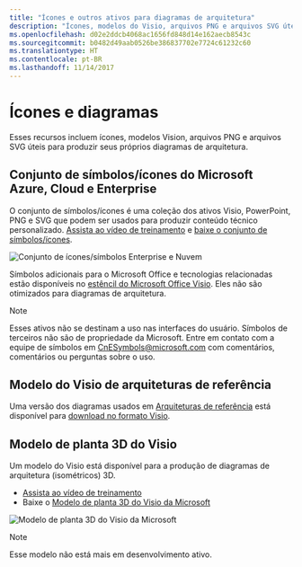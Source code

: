 ```yaml
---
title: "Ícones e outros ativos para diagramas de arquitetura"
description: "Ícones, modelos do Visio, arquivos PNG e arquivos SVG úteis para a produção dos seus próprios diagramas de arquitetura"
ms.openlocfilehash: d02e2ddcb4068ac1656fd848d14e162aecb8543c
ms.sourcegitcommit: b0482d49aab0526be386837702e7724c61232c60
ms.translationtype: HT
ms.contentlocale: pt-BR
ms.lasthandoff: 11/14/2017
---
```

# <a name="icons-and-diagrams"></a>Ícones e diagramas

Esses recursos incluem ícones, modelos Vision, arquivos PNG e arquivos SVG úteis para produzir seus próprios diagramas de arquitetura.

## <a name="microsoft-azure-cloud-and-enterprise-symbolicon-set"></a>Conjunto de símbolos/ícones do Microsoft Azure, Cloud e Enterprise

O conjunto de símbolos/ícones é uma coleção dos ativos Visio, PowerPoint, PNG e SVG que podem ser usados para produzir conteúdo técnico personalizado.
[Assista ao vídeo de treinamento](http://aka.ms/CnESymbolsVideo) e [baixe o conjunto de símbolos/ícones](http://aka.ms/CnESymbols). 

![Conjunto de ícones/símbolos Enterprise e Nuvem](./_images/CnESymbols.png)

Símbolos adicionais para o Microsoft Office e tecnologias relacionadas estão disponíveis no [estêncil do Microsoft Office Visio](http://www.microsoft.com/en-us/download/details.aspx?id=35772). Eles não são otimizados para diagramas de arquitetura.   

> [!NOTE]
> Esses ativos não se destinam a uso nas interfaces do usuário. Símbolos de terceiros não são de propriedade da Microsoft.
> Entre em contato com a equipe de símbolos em [CnESymbols@microsoft.com](mailto:CnESymbols@microsoft.com) com comentários, comentários ou perguntas sobre o uso.

## <a name="reference-architectures-visio-template"></a>Modelo do Visio de arquiteturas de referência 

Uma versão dos diagramas usados em [Arquiteturas de referência](../reference-architectures/index.md) está disponível para [download no formato Visio](https://aka.ms/arch-diagrams).

## <a name="3d-blueprint-visio-template"></a>Modelo de planta 3D do Visio

Um modelo do Visio está disponível para a produção de diagramas de arquitetura (isométricos) 3D.

- [Assista ao vídeo de treinamento](http://aka.ms/3dBlueprintTemplateVideo) 
- Baixe o [Modelo de planta 3D do Visio da Microsoft](http://aka.ms/3DBlueprintTemplate)

![Modelo de planta 3D do Visio da Microsoft](./_images/3DBlueprintVisioTemplate.png)

> [!NOTE]
> Esse modelo não está mais em desenvolvimento ativo.
